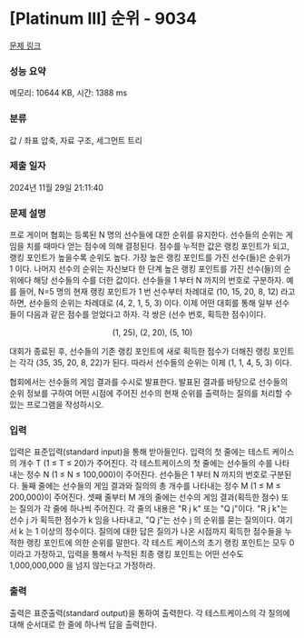 # [Platinum III] 순위 - 9034 

[문제 링크](https://www.acmicpc.net/problem/9034) 

### 성능 요약

메모리: 10644 KB, 시간: 1388 ms

### 분류

값 / 좌표 압축, 자료 구조, 세그먼트 트리

### 제출 일자

2024년 11월 29일 21:11:40

### 문제 설명

<p>프로 게이머 협회는 등록된 N 명의 선수들에 대한 순위를 유지한다. 선수들의 순위는 게임을 치를 때마다 얻는 점수에 의해 결정된다. 점수를 누적한 값은 랭킹 포인트가 되고, 랭킹 포인트가 높을수록 순위도 높다. 가장 높은 랭킹 포인트를 가진 선수(들)은 순위가 1 이다. 나머지 선수의 순위는 자신보다 한 단계 높은 랭킹 포인트를 가진 선수(들)의 순위에다 해당 선수들의 수를 더한 값이다. 선수들을 1 부터 N 까지의 번호로 구분하자. 예를 들어, N=5 명의 현재 랭킹 포인트가 1 번 선수부터 차례대로 (10, 15, 20, 8, 12) 라고 하면, 선수들의 순위는 차례대로 (4, 2, 1, 5, 3) 이다. 이제 어떤 대회를 통해 일부 선수들이 다음과 같은 점수를 얻었다고 하자. 각 쌍은 (선수 번호, 획득한 점수)이다.</p>

<p style="text-align: center;">(1, 25), (2, 20), (5, 10)</p>

<p>대회가 종료된 후, 선수들의 기존 랭킹 포인트에 새로 획득한 점수가 더해진 랭킹 포인트는 각각 (35, 35, 20, 8, 22)가 된다. 따라서 선수들의 순위는 이제 (1, 1, 4, 5, 3) 이다.</p>

<p>협회에서는 선수들의 게임 결과를 수시로 발표한다. 발표된 결과를 바탕으로 선수들의 순위 정보를 구하여 어떤 시점에 주어진 선수의 현재 순위를 출력하는 질의를 처리할 수 있는 프로그램을 작성하시오.</p>

### 입력 

 <p>입력은 표준입력(standard input)을 통해 받아들인다. 입력의 첫 줄에는 테스트 케이스의 개수 T (1 ≤ T ≤ 20)가 주어진다. 각 테스트케이스의 첫 줄에는 선수들의 수를 나타내는 정수 N (1 ≤ N ≤ 100,000)이 주어진다. 선수들은 1 부터 N 까지의 번호로 구분된다. 둘째 줄에는 선수들의 게임 결과와 질의의 총 개수를 나타내는 정수 M (1 ≤ M ≤ 200,000)이 주어진다. 셋째 줄부터 M 개의 줄에는 선수의 게임 결과(획득한 점수) 또는 질의가 각 줄에 하나씩 주어진다. 각 줄의 내용은 "R j k" 또는 "Q j"이다. "R j k"는 선수 j 가 획득한 점수가 k 임을 나타내고, "Q j"는 선수 j 의 순위를 묻는 질의이다. 여기서 k 는 1 이상의 정수이다. 질의에 대한 답은 질의가 나온 시점까지 획득한 점수들을 누적한 랭킹 포인트에 의한 순위를 말한다. 각 테스트 케이스의 초기 랭킹 포인트는 모두 0 이라고 가정하고, 입력을 통해서 누적된 최종 랭킹 포인트는 어떤 선수도 1,000,000,000 을 넘지 않는다고 가정하라.</p>

### 출력 

 <p>출력은 표준출력(standard output)을 통하여 출력한다. 각 테스트케이스의 각 질의에 대해 순서대로 한 줄에 하나씩 답을 출력한다.</p>

